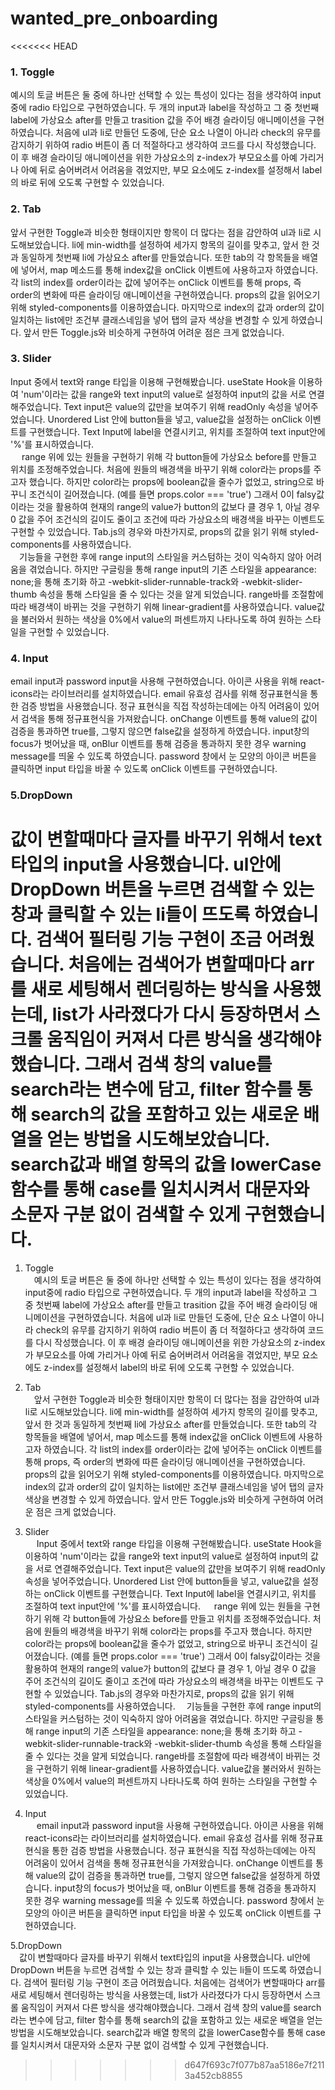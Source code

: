 # wanted_pre_onboarding

<<<<<<< HEAD
### 1. Toggle

예시의 토글 버튼은 둘 중에 하나만 선택할 수 있는 특성이 있다는 점을 생각하여 input중에 radio 타입으로 구현하였습니다. 두 개의 input과 label을 작성하고 그 중 첫번째 label에 가상요소 after를 만들고 trasition 값을 주어 배경 슬라이딩 애니메이션을 구현하였습니다. 처음에 ul과 li로 만들던 도중에, 단순 요소 나열이 아니라 check의 유무를 감지하기 위하여 radio 버튼이 좀 더 적절하다고 생각하여 코드를 다시 작성했습니다. 이 후 배경 슬라이딩 애니메이션을 위한 가상요소의 z-index가 부모요소를 아예 가리거나 아예 뒤로 숨어버려서 어려움을 겪었지만, 부모 요소에도 z-index를 설정해서 label의 바로 뒤에 오도록 구현할 수 있었습니다.

### 2. Tab

앞서 구현한 Toggle과 비슷한 형태이지만 항목이 더 많다는 점을 감안하여 ul과 li로 시도해보았습니다. li에 min-width를 설정하여 세가지 항목의 길이를 맞추고, 앞서 한 것과 동일하게 첫번째 li에 가상요소 after를 만들었습니다. 또한 tab의 각 항목들을 배열에 넣어서, map 메소드를 통해 index값을 onClick 이벤트에 사용하고자 하였습니다. 각 list의 index를 order이라는 값에 넣어주는 onClick 이벤트를 통해 props, 즉 order의 변화에 따른 슬라이딩 애니메이션을 구현하였습니다. props의 값을 읽어오기 위해 styled-components를 이용하였습니다. 마지막으로 index의 값과 order의 값이 일치하는 list에만 조건부 클래스네임을 넣어 탭의 글자 색상을 변경할 수 있게 하였습니다. 앞서 만든 Toggle.js와 비슷하게 구현하여 어려운 점은 크게 없었습니다.

### 3. Slider

Input 중에서 text와 range 타입을 이용해 구현해봤습니다. useState Hook을 이용하여 'num'이라는 값을 range와 text input의 value로 설정하여 input의 값을 서로 연결해주었습니다. Text input은 value의 값만을 보여주기 위해 readOnly 속성을 넣어주었습니다. Unordered List 안에 button들을 넣고, value값을 설정하는 onClick 이벤트를 구현했습니다. Text Input에 label을 연결시키고, 위치를 조절하여 text input안에 '%'를 표시하였습니다.  
 　 range 위에 있는 원들을 구현하기 위해 각 button들에 가상요소 before를 만들고 위치를 조정해주었습니다. 처음에 원들의 배경색을 바꾸기 위해 color라는 props를 주고자 했습니다. 하지만 color라는 props에 boolean값을 줄수가 없었고, string으로 바꾸니 조건식이 길어졌습니다. (예를 들면 props.color === 'true') 그래서 0이 falsy값이라는 것을 활용하여 현재의 range의 value가 button의 값보다 클 경우 1, 아닐 경우 0 값을 주어 조건식의 길이도 줄이고 조건에 따라 가상요소의 배경색을 바꾸는 이벤트도 구현할 수 있었습니다. Tab.js의 경우와 마찬가지로, props의 값을 읽기 위해 styled-components를 사용하였습니다.  
 　기능들을 구현한 후에 range input의 스타일을 커스텀하는 것이 익숙하지 않아 어려움을 겪었습니다. 하지만 구글링을 통해 range input의 기존 스타일을 appearance: none;을 통해 초기화 하고 -webkit-slider-runnable-track와 -webkit-slider-thumb 속성을 통해 스타일을 줄 수 있다는 것을 알게 되었습니다.
range바를 조절함에 따라 배경색이 바뀌는 것을 구현하기 위해 linear-gradient를 사용하였습니다. value값을 불러와서 원하는 색상을 0%에서 value의 퍼센트까지 나타나도록 하여 원하는 스타일을 구현할 수 있었습니다.

### 4. Input

email input과 password input을 사용해 구현하였습니다. 아이콘 사용을 위해 react-icons라는 라이브러리를 설치하였습니다. email 유효성 검사를 위해 정규표현식을 통한 검증 방법을 사용했습니다. 정규 표현식을 직접 작성하는데에는 아직 어려움이 있어서 검색을 통해 정규표현식을 가져왔습니다. onChange 이벤트를 통해 value의 값이 검증을 통과하면 true를, 그렇지 않으면 false값을 설정하게 하였습니다. input창의 focus가 벗어났을 때, onBlur 이벤트를 통해 검증을 통과하지 못한 경우 warning message를 띄울 수 있도록 하였습니다. password 창에서 눈 모양의 아이콘 버튼을 클릭하면 input 타입을 바꿀 수 있도록 onClick 이벤트를 구현하였습니다.

### 5.DropDown

값이 변할때마다 글자를 바꾸기 위해서 text타입의 input을 사용했습니다. ul안에 DropDown 버튼을 누르면 검색할 수 있는 창과 클릭할 수 있는 li들이 뜨도록 하였습니다. 검색어 필터링 기능 구현이 조금 어려웠습니다. 처음에는 검색어가 변할때마다 arr를 새로 세팅해서 렌더링하는 방식을 사용했는데, list가 사라졌다가 다시 등장하면서 스크롤 움직임이 커져서 다른 방식을 생각해야했습니다. 그래서 검색 창의 value를 search라는 변수에 담고, filter 함수를 통해 search의 값을 포함하고 있는 새로운 배열을 얻는 방법을 시도해보았습니다. search값과 배열 항목의 값을 lowerCase함수를 통해 case를 일치시켜서 대문자와 소문자 구분 없이 검색할 수 있게 구현했습니다.
=======
1. Toggle   
   　예시의 토글 버튼은 둘 중에 하나만 선택할 수 있는 특성이 있다는 점을 생각하여 input중에 radio 타입으로 구현하였습니다. 두 개의 input과 label을 작성하고 그 중 첫번째 label에 가상요소 after를 만들고 trasition 값을 주어 배경 슬라이딩 애니메이션을 구현하였습니다. 처음에 ul과 li로 만들던 도중에, 단순 요소 나열이 아니라 check의 유무를 감지하기 위하여 radio 버튼이 좀 더 적절하다고 생각하여 코드를 다시 작성했습니다. 이 후 배경 슬라이딩 애니메이션을 위한 가상요소의 z-index가 부모요소를 아예 가리거나 아예 뒤로 숨어버려서 어려움을 겪었지만, 부모 요소에도 z-index를 설정해서 label의 바로 뒤에 오도록 구현할 수 있었습니다.

2. Tab   
   　앞서 구현한 Toggle과 비슷한 형태이지만 항목이 더 많다는 점을 감안하여 ul과 li로 시도해보았습니다. li에 min-width를 설정하여 세가지 항목의 길이를 맞추고, 앞서 한 것과 동일하게 첫번째 li에 가상요소 after를 만들었습니다. 또한 tab의 각 항목들을 배열에 넣어서, map 메소드를 통해 index값을 onClick 이벤트에 사용하고자 하였습니다. 각 list의 index를 order이라는 값에 넣어주는 onClick 이벤트를 통해 props, 즉 order의 변화에 따른 슬라이딩 애니메이션을 구현하였습니다. props의 값을 읽어오기 위해 styled-components를 이용하였습니다. 마지막으로 index의 값과 order의 값이 일치하는 list에만 조건부 클래스네임을 넣어 탭의 글자 색상을 변경할 수 있게 하였습니다. 앞서 만든 Toggle.js와 비슷하게 구현하여 어려운 점은 크게 없었습니다.

3. Slider   
   　 Input 중에서 text와 range 타입을 이용해 구현해봤습니다. useState Hook을 이용하여 'num'이라는 값을 range와 text input의 value로 설정하여 input의 값을 서로 연결해주었습니다. Text input은 value의 값만을 보여주기 위해 readOnly 속성을 넣어주었습니다. Unordered List 안에 button들을 넣고, value값을 설정하는 onClick 이벤트를 구현했습니다. Text Input에 label을 연결시키고, 위치를 조절하여 text input안에 '%'를 표시하였습니다.
   　 range 위에 있는 원들을 구현하기 위해 각 button들에 가상요소 before를 만들고 위치를 조정해주었습니다. 처음에 원들의 배경색을 바꾸기 위해 color라는 props를 주고자 했습니다. 하지만 color라는 props에 boolean값을 줄수가 없었고, string으로 바꾸니 조건식이 길어졌습니다. (예를 들면 props.color === 'true') 그래서 0이 falsy값이라는 것을 활용하여 현재의 range의 value가 button의 값보다 클 경우 1, 아닐 경우 0 값을 주어 조건식의 길이도 줄이고 조건에 따라 가상요소의 배경색을 바꾸는 이벤트도 구현할 수 있었습니다. Tab.js의 경우와 마찬가지로, props의 값을 읽기 위해 styled-components를 사용하였습니다.
   　기능들을 구현한 후에 range input의 스타일을 커스텀하는 것이 익숙하지 않아 어려움을 겪었습니다. 하지만 구글링을 통해 range input의 기존 스타일을 appearance: none;을 통해 초기화 하고 -webkit-slider-runnable-track와 -webkit-slider-thumb 속성을 통해 스타일을 줄 수 있다는 것을 알게 되었습니다.
   range바를 조절함에 따라 배경색이 바뀌는 것을 구현하기 위해 linear-gradient를 사용하였습니다. value값을 불러와서 원하는 색상을 0%에서 value의 퍼센트까지 나타나도록 하여 원하는 스타일을 구현할 수 있었습니다.

4. Input   
   　 email input과 password input을 사용해 구현하였습니다. 아이콘 사용을 위해 react-icons라는 라이브러리를 설치하였습니다. email 유효성 검사를 위해 정규표현식을 통한 검증 방법을 사용했습니다. 정규 표현식을 직접 작성하는데에는 아직 어려움이 있어서 검색을 통해 정규표현식을 가져왔습니다. onChange 이벤트를 통해 value의 값이 검증을 통과하면 true를, 그렇지 않으면 false값을 설정하게 하였습니다. input창의 focus가 벗어났을 때, onBlur 이벤트를 통해 검증을 통과하지 못한 경우 warning message를 띄울 수 있도록 하였습니다. password 창에서 눈 모양의 아이콘 버튼을 클릭하면 input 타입을 바꿀 수 있도록 onClick 이벤트를 구현하였습니다.

5.DropDown   
　값이 변할때마다 글자를 바꾸기 위해서 text타입의 input을 사용했습니다. ul안에 DropDown 버튼을 누르면 검색할 수 있는 창과 클릭할 수 있는 li들이 뜨도록 하였습니다. 검색어 필터링 기능 구현이 조금 어려웠습니다. 처음에는 검색어가 변할때마다 arr를 새로 세팅해서 렌더링하는 방식을 사용했는데, list가 사라졌다가 다시 등장하면서 스크롤 움직임이 커져서 다른 방식을 생각해야했습니다. 그래서 검색 창의 value를 search라는 변수에 담고, filter 함수를 통해 search의 값을 포함하고 있는 새로운 배열을 얻는 방법을 시도해보았습니다. search값과 배열 항목의 값을 lowerCase함수를 통해 case를 일치시켜서 대문자와 소문자 구분 없이 검색할 수 있게 구현했습니다.
>>>>>>> d647f693c7f077b87aa5186e7f2113a452cb8855
